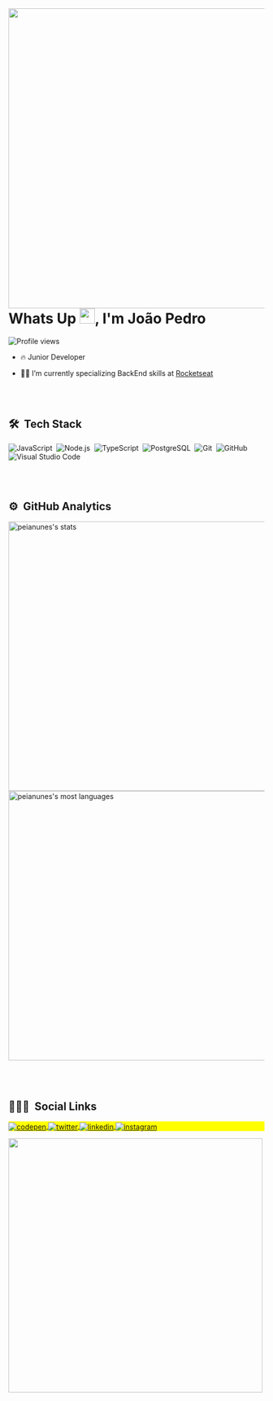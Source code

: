 
<img align="right" height="590em" src="https://raw.githubusercontent.com/gist/peianunes/fde91efe92fa40df2bda002354f6bd38/raw/1de3b0cc712dba289d1009d41b19b4e5c8dc6135/githubCard.svg"/>
<h1 align="left">Whats Up <img src="https://raw.githubusercontent.com/kaueMarques/kaueMarques/master/hi.gif" width="30px">, I'm João Pedro </h1>
<p align="left"> <img src="https://komarev.com/ghpvc/?username=peianunes&color=yellow" alt="Profile views" /> </p>

- 🔥 Junior Developer  

- 👨‍💻 I’m currently specializing BackEnd skills  at [Rocketseat](https://github.com/Rocketseat)


<br><br>

## 🛠 &nbsp;Tech Stack

![JavaScript](https://img.shields.io/badge/-JavaScript-05122A?style=flat&logo=javascript)&nbsp;
![Node.js](https://img.shields.io/badge/-Node.js-05122A?style=flat&logo=node.js)&nbsp;
![TypeScript](https://img.shields.io/badge/types-Flow%20%7C%20TypeScript-blue)&nbsp;
![PostgreSQL](https://img.shields.io/badge/-PostgreSQL-05122A?style=flat&logo=postgresql)&nbsp;
![Git](https://img.shields.io/badge/-Git-05122A?style=flat&logo=git)&nbsp;
![GitHub](https://img.shields.io/badge/-GitHub-05122A?style=flat&logo=github)&nbsp;
![Visual Studio Code](https://img.shields.io/badge/-Visual%20Studio%20Code-05122A?style=flat&logo=visual-studio-code&logoColor=007ACC)&nbsp;

<br><br>

## ⚙️ &nbsp;GitHub Analytics

<p align="left">
<img width="530em" src="https://github-readme-stats.vercel.app/api?username=peianunes&show_icons=true&theme=vision-friendly-dark" alt="peianunes's stats"/>
<img width="530em" src="https://github-readme-stats.vercel.app/api/top-langs/?username=peianunes&layout=compact&theme=vision-friendly-dark" alt="peianunes's most languages"/>
</p>

<br><br>

## 👨🏽‍🦲 &nbsp;Social Links

<p align="left" style="background:yellow">
<a href="https://codepen.io/peianunes" target="_blank">
  <img align="center" src="https://img.shields.io/badge/-JoaoPedro-05122A?style=flat&logo=codepen" alt="codepen"/>
</a>
<a href="https://twitter.com/Pedronu87054985" target="_blank">
  <img align="center" src="https://img.shields.io/badge/-JoaoPedro-05122A?style=flat&logo=twitter" alt="twitter"/>  
</a>
<a href="https://linkedin.com/in/joao-pedro-de-souza-nunes-5b7335224" target="_blank">
  <img align="center" src="https://img.shields.io/badge/-JoaoPedro-05122A?style=flat&logo=linkedin" alt="linkedin"/>
</a>
<a href="https://instagram.com/peianunes" target="_blank">
 <img align="center" src="https://img.shields.io/badge/-JoaoPedro-05122A?style=flat&logo=instagram" alt="instagram"/>
</a>
</p>

<img width="500em" src="https://github-readme-twitter-gazf.vercel.app/api?id=Pedronu87054985&layout=wide&show_reply=off&show_retweet=off" />

<!--
**peianunes/peianunes** is a ✨ _special_ ✨ repository because its `README.md` (this file) appears on your GitHub profile.

Here are some ideas to get you started:

- 🔭 I’m currently working on ...
- 🌱 I’m currently learning ...
- 👯 I’m looking to collaborate on ...
- 🤔 I’m looking for help with ...
- 💬 Ask me about ...
- 📫 How to reach me: ...
- 😄 Pronouns: ...
- ⚡ Fun fact: ...
-->
